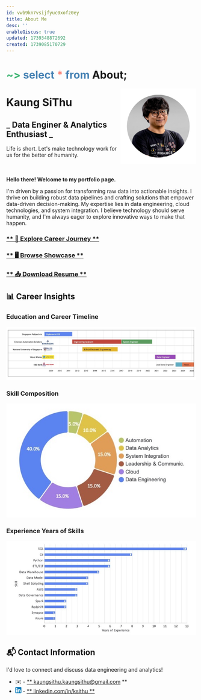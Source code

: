 ```yaml
---
id: vwb9kn7vsijfyuc0xofz0ey
title: About Me
desc: ''
enableGiscus: true
updated: 1739348872692
created: 1739085170729
---
```

# <span style="color:MediumSeaGreen">~></span> <span style="color:SteelBlue">select</span> <span style="color:Salmon">*</span> <span style="color:SteelBlue">from</span> **About;**

<img src="/assets/images/profile-picture.png" style="width:200px; height:200px; float:right;" />

# Kaung SiThu  
## _ Data Enginer & Analytics Enthusiast _
Life is short. Let's make technology work for us for the better of humanity.  

<br/><br/>
**Hello there! Welcome to my portfolio page.**  

I'm driven by a passion for transforming raw data into actionable insights. I thrive on building robust data pipelines and crafting solutions that empower data-driven decision-making.  My expertise lies in data engineering, cloud technologies, and system integration. I believe technology should serve humanity, and I'm always eager to explore innovative ways to make that happen.
<br/>

<!-- <a href="https://kaungsithu.github.io/notes/y8p0l00iqb0o432b9dn3gbr" >
    <button style="cursor: pointer; padding: 5px 5px;" >
        <span style="font-size:1.2em;" > 
            <strong> Explore My Journey <strong>
        </span> &nbsp &nbsp 
        <img src="/assets/images/professional-portfolio-32.png" />
    </button>
</a>
&nbsp &nbsp 
<a href="/assets/KaungSiThu-Resume.pdf" target="_blank">
    <button style="cursor: pointer; padding: 5px 5px; float: right;" >
        <span style="font-size:1.2em;" > 
            <strong> Download Resume <strong>
        </span> &nbsp &nbsp 
        <img src="/assets/images/download-pdf-32.png" />
    </button>
</a>
<br/><br/> -->

### [** 🚀 Explore Career Journey **](career-journey)
### [** 🖥 Browse Showcase **](showcase)
### [** 📥 Download Resume **](/assets/KaungSiThu-Resume.pdf)

## 📊 Career Insights

### Education and Career Timeline

[![A chart of my education and career in timeline format.](/assets/images/career-timeline.jpg)](https://kaungsithu.github.io/notes/ap3o9rbjjjnk0vy7jsyu1b8)
### Skill Composition

![A donut chart of my overall skill compositions](/assets/images/skill-composition.jpg)

### Experience Years of Skills

![A bar graph of my top skills and their years of experience](/assets/images/skill-experience.jpg)

<!-- ![](/assets/images/career-insights.png) -->


## 📬 Contact Information  

I'd love to connect and discuss data engineering and analytics!  

- ✉️ - <a href="mailto:kaungsithu.kaungsithu@gmail.com"> ** kaungsithu.kaungsithu@gmail.com ** </a>
- ![](/assets/images/linkedin-logo.png) - <a href="https://www.linkedin.com/in/ksithu" target="_blank"> ** linkedin.com/in/ksithu ** </a>



<!-- 
*   A clear call to action: "View My Resume" (links to `/resume/summary.md`) or "Explore My Talks" (links to `/talks/`).

**(Middle Section - Briefly showcase key highlights)**

*   **Featured Talk:**  Highlight your most impressive talk (e.g., AWS Community Day).  Include a short summary and a link to the detailed notes (`/talks/aws-community-day.md`).  Embed a video if available.
*   **Key Skills/Areas of Expertise:**  List 3-5 of your most relevant skills (e.g., Data Warehousing, Cloud Computing, Data Visualization, Python).
*   **Recent Certification:** Briefly mention your Google Cloud Data Analytics Certification and link to the details (`/certifications/google-cloud-data-analytics.md`).

**(Bottom Section - Connect and Explore)**

*   **Blog Preview:** Tease 1-2 upcoming blog posts to encourage visitors to return.  (e.g., "Coming Soon:  Setting up Notifications from Your Data Warehouse").
*   **Call to Action:** "Explore My Blog" (links to `/blog/`).
*   **Contact Information/Links:** LinkedIn, GitHub, Email (optional). -->